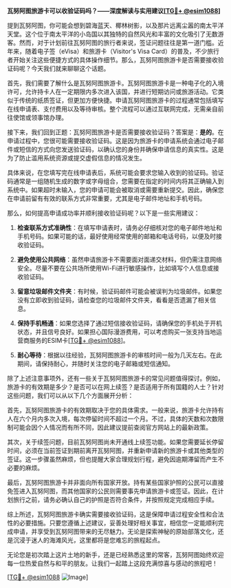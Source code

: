 **瓦努阿图旅游卡可以收验证码吗？——深度解读与实用建议[[TG💪+ @esim1088](https://t.me/s/esim1088)]**

提到瓦努阿图，你可能会想到碧海蓝天、椰林树影，以及那片远离尘嚣的南太平洋天堂。这个位于南太平洋的小岛国以其独特的自然风光和丰富的文化吸引了无数游客。然而，对于计划前往瓦努阿图的旅行者来说，签证问题往往是第一道门槛。近年来，随着电子签（eVisa）和旅游卡（Visitor's Visa Card）的普及，不少旅行者开始关注这些便捷方式的具体操作细节。那么，瓦努阿图旅游卡是否需要接收验证码呢？今天我们就来聊聊这个话题。

首先，我们需要了解什么是瓦努阿图旅游卡。瓦努阿图旅游卡是一种电子化的入境许可，允许持卡人在一定期限内多次进入该国，并进行短期访问或旅游活动。它类似于传统的纸质签证，但更加方便快捷。申请瓦努阿图旅游卡的过程通常包括填写在线申请表、支付费用以及等待审核。整个流程可以通过互联网完成，无需亲自前往使馆或领事馆办理。

接下来，我们回到正题：瓦努阿图旅游卡是否需要接收验证码？答案是：**是的**。在申请过程中，您很可能需要接收验证码。这是因为旅游卡的申请系统会通过电子邮件或短信的方式向您发送验证码，以确认您的身份并确保申请信息的真实性。这是为了防止滥用系统资源或提交虚假信息的情况发生。

具体来说，在您填写完在线申请表后，系统可能会要求您输入收到的验证码。验证码通常是一组随机生成的数字或字母组合，您需要在指定的时间内将其正确输入到系统中。如果超时未输入，您的申请可能会被取消或需要重新提交。因此，确保您在申请前留有有效的联系方式非常重要，尤其是电子邮件地址和手机号码。

那么，如何提高申请成功率并顺利接收验证码呢？以下是一些实用建议：

1. **检查联系方式准确性**：在填写申请表时，请务必仔细核对您的电子邮件地址和手机号码。如果可能的话，最好使用经常使用的邮箱和电话号码，以便及时接收验证码。

2. **避免使用公共网络**：虽然申请旅游卡不需要面对面递交材料，但仍需注意网络安全。尽量不要在公共场所使用Wi-Fi进行敏感操作，比如填写个人信息或接收验证码。

3. **留意垃圾邮件文件夹**：有时候，验证码邮件可能会被误判为垃圾邮件。如果您没有立即收到验证码，请检查您的垃圾邮件文件夹，看看是否遗漏了相关信息。

4. **保持手机畅通**：如果您选择了通过短信接收验证码，请确保您的手机处于开机状态，并且信号良好。如果担心国际漫游费用，可以考虑购买一张支持当地运营商服务的ESIM卡[[TG💪+ @esim1088](https://t.me/s/esim1088)]。

5. **耐心等待**：根据以往经验，瓦努阿图旅游卡的审核时间一般为几天左右。在此期间，请保持耐心，并随时关注您的电子邮箱或短信通知。

除了上述注意事项外，还有一些关于瓦努阿图旅游卡的常见问题值得探讨。例如，旅游卡的有效期是多少？是否可以在网上续签？是否适用于所有国籍的人士？针对这些问题，我们可以从以下几个方面展开分析：

首先，瓦努阿图旅游卡的有效期取决于您的具体需求。一般来说，旅游卡允许持有人在六个月内多次入境，每次停留时间不超过一个月。不过，具体的天数和次数限制可能会因个人情况而有所不同，因此建议提前查阅官方网站上的最新政策。

其次，关于续签问题，目前瓦努阿图尚未开通线上续签功能。如果您需要延长停留时间，必须在当前签证到期前离开瓦努阿图，并重新申请新的旅游卡或其他类型的签证。这一步骤虽然麻烦，但也提醒大家合理规划行程，避免因逾期滞留而产生不必要的麻烦。

最后，瓦努阿图旅游卡并非面向所有国家开放。持有某些国家护照的公民可以直接免签进入瓦努阿图，而其他国家的公民则需要事先申请旅游卡或签证。因此，在计划旅行之前，请务必确认自己的护照是否符合条件，并按照规定完成相应手续。

综上所述，瓦努阿图旅游卡确实需要接收验证码，这是保障申请过程安全性和合法性的必要措施。只要您遵循上述建议，妥善处理好相关事宜，相信您一定能顺利完成申请，并享受到瓦努阿图带来的无尽魅力。无论是探索神秘的原始部落文化，还是沉浸于迷人的海滩风光，这里都将是您难忘的旅程起点。

无论您是初次踏上这片土地的新手，还是已经熟悉这里的常客，瓦努阿图始终欢迎每一位热爱自然与和平的朋友。让我们一起踏上这段充满惊喜与感动的旅程吧！

[[TG💪+ @esim1088](https://t.me/s/esim1088) ![Image](https://i.postimg.cc/4NQfJmqS/Snipaste-2025-05-13-00-14-12.png)]